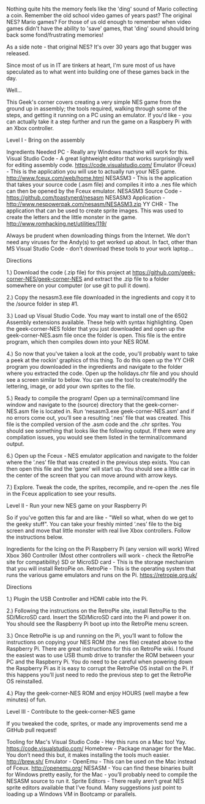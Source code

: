 Nothing quite hits the memory feels like the 'ding' sound of Mario collecting a coin. Remember the old school video games of years past? The original NES? Mario games? For those of us old enough to remember when video games didn't have the ability to 'save' games, that 'ding' sound should bring back some fond/frustrating memories!

As a side note - that original NES? It's over 30 years ago that bugger was released. 

Since most of us in IT are tinkers at heart, I'm sure most of us have speculated as to what went into building one of these games back in the day. 

Well...

This Geek's corner covers creating a very simple NES game from the ground up in assembly; the tools required, walking through some of the steps, and getting it running on a PC using an emulator. If you'd like - you can actually take it a step further and run the game on a Raspbery Pi with an Xbox controller. 
 
Level I - Bring on the assembly
 
Ingredients Needed
PC - Really any Windows machine will work for this.
Visual Studio Code - A great lightweight editor that works surprisingly well for editing assembly code.
https://code.visualstudio.com/
Emulator (Fceux) - This is the application you will use to actually run your NES game.
http://www.fceux.com/web/home.html
NESASM3 - This is the application that takes your source code (.asm file) and compiles it into a .nes file which can then be opened by the Fceux emulator. 
NESASM3 Source Code - https://github.com/toastynerd/nesasm
NESASM3 Application - http://www.nespowerpak.com/nesasm/NESASM3.zip
YY CHR - The application that can be used to create sprite images. This was used to create the letters and the little monster in the game.
http://www.romhacking.net/utilities/119/

Always be prudent when downloading things from the Internet. We don't need any viruses for the Andy(s) to get worked up about. In fact, other than MS Visual Studio Code - don't download these tools to your work laptop... 
 
Directions
 
1.) Download the code (.zip file) for this project at https://github.com/geek-corner-NES/geek-corner-NES and extract the .zip file to a folder somewhere on your computer (or use git to pull it down).



2.) Copy the nesasm3.exe file downloaded in the ingredients and copy it to the /source folder in step #1.



3.) Load up Visual Studio Code. You may want to install one of the 6502 Assembly extensions available. These help with syntax highlighting. Open the geek-corner-NES folder that you just downloaded and open up the geek-corner-NES.asm file once the folder is open. This file is the entire program, which then compiles down into your NES ROM.



4.) So now that you've taken a look at the code, you'll probably want to take a peek at the rockin' graphics of this thing. To do this open up the YY CHR program you downloaded in the ingredients and navigate to the folder where you extracted the code. Open up the holidays.chr file and you should see a screen similar to below. You can use the tool to create/modify the lettering, image, or add your own sprites to the file.



5.) Ready to compile the program! Open up a terminal/command line window and navigate to the (source) directory that the geek-corner-NES.asm file is located in. Run ‘nesasm3.exe geek-corner-NES.asm’ and if no errors come out, you’ll see a resulting ‘.nes’ file that was created. This file is the compiled version of the .asm code and the .chr sprites. You should see something that looks like the following output. If there were any compilation issues, you would see them listed in the terminal/command output.



6.) Open up the Fceux - NES emulator application and navigate to the folder where the ‘.nes’ file that was created in the previous step exists. You can then open this file and the ‘game’ will start up. You should see a little car in the center of the screen that you can move around with arrow keys.



7.) Explore. Tweak the code, the sprites, recompile, and re-open the .nes file in the Fceux application to see your results. 
 
Level II - Run your new NES game on your Raspberry Pi
 
So if you've gotten this far and are like - "Well so what, when do we get to the geeky stuff". You can take your freshly minted ‘.nes’ file to the big screen and move that little monster with real live Xbox controllers. Follow the instructions below.
 
Ingredients for the Icing on the Pi
Raspberry Pi (any version will work)
Wired Xbox 360 Controller (Most other controllers will work - check the RetroPie site for compatibility)
SD or MicroSD card - This is the storage mechanism that you will install RetroPie on. 
RetroPie - This is the operating system that runs the various game emulators and runs on the Pi.
https://retropie.org.uk/

Directions
 
1.) Plugin the USB Controller and HDMI cable into the Pi.
 


2.) Following the instructions on the RetroPie site, install RetroPie to the SD/MicroSD card. Insert the SD/MicroSD card into the Pi and power it on. You should see the Raspberry Pi boot up into the RetroPie menu screen.



3.) Once RetroPie is up and running on the Pi, you’ll want to follow the instructions on copying your NES ROM (the .nes file) created above to the Raspberry Pi. There are great instructions for this on RetroPie wiki. I found the easiest was to use USB thumb drive to transfer the ROM between your PC and the Raspberry Pi. You do need to be careful when powering down the Raspberry Pi as it is easy to corrupt the RetroPie OS install on the Pi. If this happens you’ll just need to redo the previous step to get the RetroPie OS reinstalled.
 


4.) Play the geek-corner-NES ROM and enjoy HOURS (well maybe a few minutes) of fun.


Level III - Contribute to the geek-corner-NES game
 
If you tweaked the code, sprites, or made any improvements send me a GitHub pull request!
 
Tooling for Mac's
Visual Studio Code - Hey this runs on a Mac too! Yay.
https://code.visualstudio.com/
Homebrew - Package manager for the Mac. You don’t need this but, it makes installing the tools much easier.
http://brew.sh/
Emulator - OpenEmu - This can be used on the Mac instead of Fceux.
http://openemu.org/
NESASM - You can find these binaries built for Windows pretty easily, for the Mac - you’ll probably need to compile the NESASM source to run it.
Sprite Editors - There really aren’t great NES sprite editors available that I’ve found. Many suggestions just point to loading up a Windows VM in Bootcamp or parallels. 